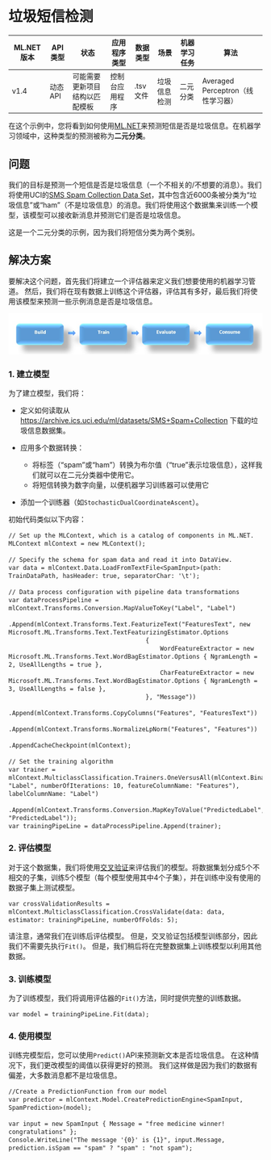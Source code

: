 # 垃圾短信检测

| ML.NET 版本 | API 类型          | 状态                        | 应用程序类型    | 数据类型 | 场景            | 机器学习任务                   | 算法                  |
|----------------|-------------------|-------------------------------|-------------|-----------|---------------------|---------------------------|-----------------------------|
| v1.4           | 动态API | 可能需要更新项目结构以匹配模板 | 控制台应用程序 | .tsv 文件 | 垃圾信息检测 | 二元分类 | Averaged Perceptron（线性学习器）|

在这个示例中，您将看到如何使用[ML.NET](https://www.microsoft.com/net/learn/apps/machine-learning-and-ai/ml-dotnet)来预测短信是否是垃圾信息。在机器学习领域中，这种类型的预测被称为**二元分类**。 

## 问题

我们的目标是预测一个短信是否是垃圾信息（一个不相关的/不想要的消息）。我们将使用UCI的[SMS Spam Collection Data Set](https://archive.ics.uci.edu/ml/datasets/SMS+Spam+Collection)，其中包含近6000条被分类为“垃圾信息”或“ham”（不是垃圾信息）的消息。我们将使用这个数据集来训练一个模型，该模型可以接收新消息并预测它们是否是垃圾信息。

这是一个二元分类的示例，因为我们将短信分类为两个类别。

## 解决方案
要解决这个问题，首先我们将建立一个评估器来定义我们想要使用的机器学习管道。 然后，我们将在现有数据上训练这个评估器，评估其有多好，最后我们将使用该模型来预测一些示例消息是否是垃圾信息。

![建立 -> 训练 -> 评估 -> 使用](../shared_content/modelpipeline.png)

### 1. 建立模型

为了建立模型，我们将：

* 定义如何读取从 https://archive.ics.uci.edu/ml/datasets/SMS+Spam+Collection 下载的垃圾信息数据集。 

* 应用多个数据转换：

    * 将标签（“spam”或“ham”）转换为布尔值（“true”表示垃圾信息），这样我们就可以在二元分类器中使用它。    
    * 将短信转换为数字向量，以便机器学习训练器可以使用它 
    
* 添加一个训练器（如`StochasticDualCoordinateAscent`）。

初始代码类似以下内容：

```CSharp
// Set up the MLContext, which is a catalog of components in ML.NET.
MLContext mlContext = new MLContext();

// Specify the schema for spam data and read it into DataView.
var data = mlContext.Data.LoadFromTextFile<SpamInput>(path: TrainDataPath, hasHeader: true, separatorChar: '\t');

// Data process configuration with pipeline data transformations 
var dataProcessPipeline = mlContext.Transforms.Conversion.MapValueToKey("Label", "Label")
                                      .Append(mlContext.Transforms.Text.FeaturizeText("FeaturesText", new Microsoft.ML.Transforms.Text.TextFeaturizingEstimator.Options
                                      {
                                          WordFeatureExtractor = new Microsoft.ML.Transforms.Text.WordBagEstimator.Options { NgramLength = 2, UseAllLengths = true },
                                          CharFeatureExtractor = new Microsoft.ML.Transforms.Text.WordBagEstimator.Options { NgramLength = 3, UseAllLengths = false },
                                      }, "Message"))
                                      .Append(mlContext.Transforms.CopyColumns("Features", "FeaturesText"))
                                      .Append(mlContext.Transforms.NormalizeLpNorm("Features", "Features"))
                                      .AppendCacheCheckpoint(mlContext);

// Set the training algorithm 
var trainer = mlContext.MulticlassClassification.Trainers.OneVersusAll(mlContext.BinaryClassification.Trainers.AveragedPerceptron(labelColumnName: "Label", numberOfIterations: 10, featureColumnName: "Features"), labelColumnName: "Label")
                                      .Append(mlContext.Transforms.Conversion.MapKeyToValue("PredictedLabel", "PredictedLabel"));
var trainingPipeLine = dataProcessPipeline.Append(trainer);
```

### 2. 评估模型

对于这个数据集，我们将使用[交叉验证](https://en.wikipedia.org/wiki/Cross-validation_(statistics))来评估我们的模型。将数据集划分成5个不相交的子集，训练5个模型（每个模型使用其中4个子集），并在训练中没有使用的数据子集上测试模型。

```CSharp
var crossValidationResults = mlContext.MulticlassClassification.CrossValidate(data: data, estimator: trainingPipeLine, numberOfFolds: 5);
```

请注意，通常我们在训练后评估模型。 但是，交叉验证包括模型训练部分，因此我们不需要先执行`Fit()`。 但是，我们稍后将在完整数据集上训练模型以利用其他数据。

### 3. 训练模型
为了训练模型，我们将调用评估器的`Fit()`方法，同时提供完整的训练数据。

```CSharp
var model = trainingPipeLine.Fit(data);
```

### 4. 使用模型

训练完模型后，您可以使用`Predict()`API来预测新文本是否垃圾信息。 在这种情况下，我们更改模型的阈值以获得更好的预测。 我们这样做是因为我们的数据有偏差，大多数消息都不是垃圾信息。

```CSharp
//Create a PredictionFunction from our model 
var predictor = mlContext.Model.CreatePredictionEngine<SpamInput, SpamPrediction>(model);

var input = new SpamInput { Message = "free medicine winner! congratulations" };
Console.WriteLine("The message '{0}' is {1}", input.Message, prediction.isSpam == "spam" ? "spam" : "not spam");

```
